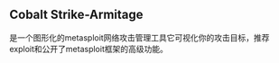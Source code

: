 ## Cobalt Strike-Armitage

是一个图形化的metasploit网络攻击管理工具它可视化你的攻击目标，推荐exploit和公开了metasploit框架的高级功能。







